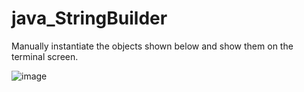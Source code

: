 # java_StringBuilder

Manually instantiate the objects shown below and show them on the terminal screen.

![image](https://user-images.githubusercontent.com/56850689/165584980-12742b80-067e-43eb-a025-a31f4d42089d.png)
